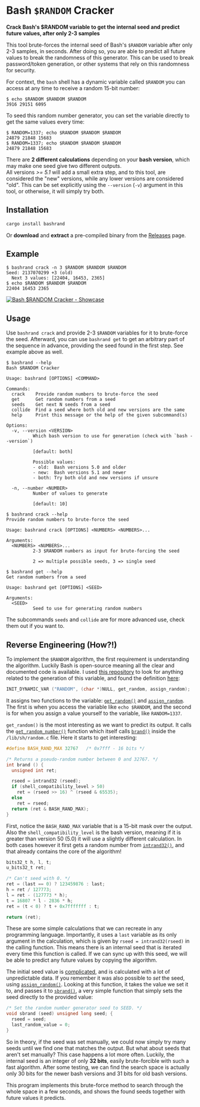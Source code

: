 # Bash `$RANDOM` Cracker

**Crack Bash's $RANDOM variable to get the internal seed and predict future values, after only 2-3 samples**

This tool brute-forces the internal seed of Bash's `$RANDOM` variable after only 2-3 samples, in seconds. After doing so, you are able to predict all future values to break the randomness of this generator. This can be used to break password/token generation, or other systems that rely on this randomness for security. 

For context, the `bash` shell has a dynamic variable called `$RANDOM` you can access at any time to receive a random 15-bit number:

```Shell
$ echo $RANDOM $RANDOM $RANDOM
3916 29151 6095
```

To seed this random number generator, you can set the variable directly to get the same values every time:

```Shell
$ RANDOM=1337; echo $RANDOM $RANDOM $RANDOM
24879 21848 15683
$ RANDOM=1337; echo $RANDOM $RANDOM $RANDOM
24879 21848 15683
```

There are **2 different calculations** depending on your **bash version**, which may make one seed give two different outputs.  
All versions *>= 5.1* will add a small extra step, and to this tool, are considered the "new" versions, while any lower versions are considered "old". This can be set explicitly using the `--version` (`-v`) argument in this tool, or otherwise, it will simply try both. 

## Installation

```Bash
cargo install bashrand
```

Or **download** and **extract** a pre-compiled binary from the [Releases](https://github.com/JorianWoltjer/BashRandomCracker/releases) page. 

## Example

```Shell
$ bashrand crack -n 3 $RANDOM $RANDOM $RANDOM
Seed: 2137070299 +3 (old)
  Next 3 values: [22404, 16453, 2365]
$ echo $RANDOM $RANDOM $RANDOM
22404 16453 2365
```

[![Bash $RANDOM Cracker - Showcase](https://asciinema.org/a/sa9iP4ZGtIMQdq2dl4Qv5Ga01.svg)](https://asciinema.org/a/sa9iP4ZGtIMQdq2dl4Qv5Ga01?autoplay=1)

<!-- 
bash --version
echo $RANDOM $RANDOM $RANDOM
bashrand crack 12077 14368
bashrand crack 12077 14368 25452
echo $RANDOM $RANDOM $RANDOM
bashrand get 1687126207
bashrand get 1687126207 -v old
bashrand get 1687126207 -v old -s 6
bashrand get 1687126207 -v old -s 6 -n 3
echo $RANDOM $RANDOM $RANDOM
exit
 -->

## Usage

Use `bashrand crack` and provide 2-3 `$RANDOM` variables for it to brute-force the seed. Afterward, you can use `bashrand get` to get an arbitrary part of the sequence in advance, providing the seed found in the first step. See example above as well. 

```Shell
$ bashrand --help
Bash $RANDOM Cracker

Usage: bashrand [OPTIONS] <COMMAND>

Commands:
  crack    Provide random numbers to brute-force the seed
  get      Get random numbers from a seed
  seeds    Get next N seeds from a seed
  collide  Find a seed where both old and new versions are the same
  help     Print this message or the help of the given subcommand(s)

Options:
  -v, --version <VERSION>
          Which bash version to use for generation (check with `bash --version`)

          [default: both]

          Possible values:
          - old:  Bash versions 5.0 and older
          - new:  Bash versions 5.1 and newer
          - both: Try both old and new versions if unsure

  -n, --number <NUMBER>
          Number of values to generate

          [default: 10]
```

```Shell
$ bashrand crack --help
Provide random numbers to brute-force the seed

Usage: bashrand crack [OPTIONS] <NUMBERS> <NUMBERS>...

Arguments:
  <NUMBERS> <NUMBERS>...
          2-3 $RANDOM numbers as input for brute-forcing the seed

          2 => multiple possible seeds, 3 => single seed
```

```Shell
$ bashrand get --help
Get random numbers from a seed

Usage: bashrand get [OPTIONS] <SEED>

Arguments:
  <SEED>
          Seed to use for generating random numbers
```

The subcommands `seeds` and `collide` are for more advanced use, check them out if you want to.

## Reverse Engineering (How?!)

To implement the `$RANDOM` algorithm, the first requirement is understanding the algorithm. Luckily Bash is open-source meaning all the clear and documented code is available. I used [this repository](https://github.com/bminor/bash) to look for anything related to the generation of this variable, and found the definition [here](https://github.com/bminor/bash/blob/ec8113b9861375e4e17b3307372569d429dec814/variables.c#L1914):

```C
INIT_DYNAMIC_VAR ("RANDOM", (char *)NULL, get_random, assign_random);
```

It assigns two functions to the variable: [`get_random()`](https://github.com/bminor/bash/blob/ec8113b9861375e4e17b3307372569d429dec814/variables.c#L1443-L1450) and [`assign_random`](https://github.com/bminor/bash/blob/ec8113b9861375e4e17b3307372569d429dec814/variables.c#L1401-L1420). The first is when you access the variable like `echo $RANDOM`, and the second is for when you assign a value yourself to the variable, like `RANDOM=1337`. 

`get_random()` is the most interesting as we want to predict its output. It calls the [`get_random_number()`](https://github.com/bminor/bash/blob/ec8113b9861375e4e17b3307372569d429dec814/variables.c#L1422C1-L1440) function which itself calls [`brand()`](https://github.com/bminor/bash/blob/ec8113b9861375e4e17b3307372569d429dec814/lib/sh/random.c#L98C1-L112) inside the `/lib/sh/random.c` file. Here it starts to get interesting:

```C
#define BASH_RAND_MAX 32767   /* 0x7fff - 16 bits */

/* Returns a pseudo-random number between 0 and 32767. */
int brand () {
  unsigned int ret;

  rseed = intrand32 (rseed);
  if (shell_compatibility_level > 50)
    ret = (rseed >> 16) ^ (rseed & 65535);
  else
    ret = rseed;
  return (ret & BASH_RAND_MAX);
}
```

First, notice the `BASH_RAND_MAX` variable that is a 15-bit mask over the output. Also the `shell_compatibility_level` is the bash version, meaning if it is greater than version 50 (5.0) it will use a slightly different calculation. In both cases however it first gets a random number from [`intrand32()`](https://github.com/bminor/bash/blob/ec8113b9861375e4e17b3307372569d429dec814/lib/sh/random.c#L55-L84), and that already contains the core of the algorithm!

```C
bits32_t h, l, t;
u_bits32_t ret;

/* Can't seed with 0. */
ret = (last == 0) ? 123459876 : last;
h = ret / 127773;
l = ret - (127773 * h);
t = 16807 * l - 2836 * h;
ret = (t < 0) ? t + 0x7fffffff : t;

return (ret);
```

These are some simple calculations that we can recreate in any programming language. Importantly, it uses a `last` variable as its only argument in the calculation, which is given by `rseed = intrand32(rseed)` in the calling function. This means there is an internal seed that is iterated every time this function is called. If we can sync up with this seed, we will be able to predict any future values by copying the algorithm. 

The initial seed value is [complicated](https://github.com/bminor/bash/blob/ec8113b9861375e4e17b3307372569d429dec814/lib/sh/random.c#L87-L96), and is calculated with a lot of unpredictable data. If you remember it was also possible to *set* the seed, using [`assign_random()`](https://github.com/bminor/bash/blob/ec8113b9861375e4e17b3307372569d429dec814/variables.c#L1401-L1420). Looking at this function, it takes the value we set it to, and passes it to [`sbrand()`](https://github.com/bminor/bash/blob/ec8113b9861375e4e17b3307372569d429dec814/lib/sh/random.c#L115-L121), a very simple function that simply sets the seed directly to the provided value:

```C
/* Set the random number generator seed to SEED. */
void sbrand (seed) unsigned long seed; {
  rseed = seed;
  last_random_value = 0;
}
```

So in theory, if the seed was set manually, we could now simply try many seeds until we find one that matches the output. But what about seeds that aren't set manually? This case happens a lot more often. Luckily, the internal seed is an integer of only **32 bits**, easily brute-forcible with such a fast algorithm. After some testing, we can find the search space is actually only 30 bits for the newer bash versions and 31 bits for old bash versions. 

This program implements this brute-force method to search through the whole space in a few seconds, and shows the found seeds together with future values it predicts. 
